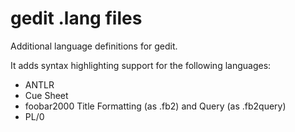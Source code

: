 # gedit .lang files

Additional language definitions for gedit.

It adds syntax highlighting support for the following languages:
 - ANTLR
 - Cue Sheet
 - foobar2000 Title Formatting (as .fb2) and Query (as .fb2query)
 - PL/0

